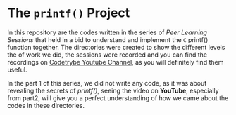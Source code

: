 # The `printf()` Project
In this repository are the codes written in the series of *Peer Learning Sessions*
that held in a bid to understand and implement the `C` printf() function together.
The directories were created to show the different levels the of work we did,
the sessions were recorded and you can find the recordings on
[Codetrybe Youtube Channel](https://youtube.com/@codetrybe), as you will
definitely find them useful.

In the part 1 of this series, we did not write any code, as it was about
revealing the secrets of *printf()*, seeing the video on **YouTube**, especially from part2, will
give you a perfect understanding of how we came about the codes in these directories.

